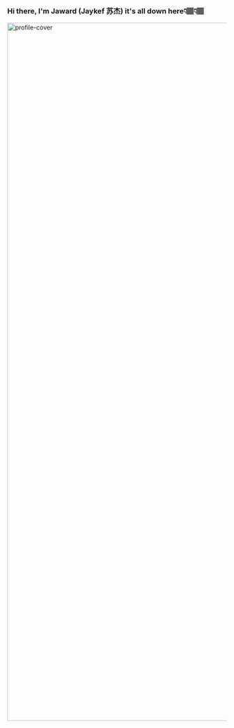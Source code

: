 ### Hi there, I'm Jaward (Jaykef 苏杰) it's all down here👇🏽👇🏽

<img width="1600" alt="profile-cover" src="https://github.com/Jaykef/Jaykef/blob/main/new_profile_cover.png" />


